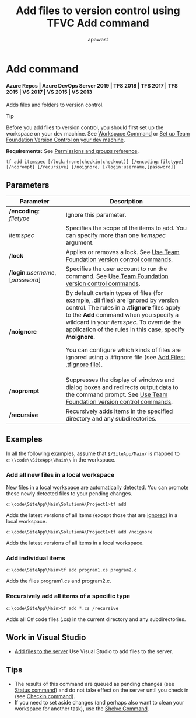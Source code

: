 ﻿---
title: Add files to version control using TFVC Add command
titleSuffix: Azure Repos
description: Use the TFVC Add command to add files to version control in TFS
ms.assetid: 0b61e4c6-a3da-48d6-bda0-7b14452049a4
ms.technology: devops-code-tfvc
ms.author: apawast
author: apawast
ms.topic: reference
ms.date: 08/10/2016
monikerRange: '>= tfs-2015'
---

# Add command

#### Azure Repos | Azure DevOps Server 2019 | TFS 2018 | TFS 2017 | TFS 2015 | VS 2017 | VS 2015 | VS 2013

Adds files and folders to version control.

> [!TIP]
> Before you add files to version control, you should first set up the workspace on your dev machine. See [Workspace Command](workspace-command.md) or [Set up Team Foundation Version Control on your dev machine](set-up-team-foundation-version-control-your-dev-machine.md).

**Requirements:** See [Permissions and groups reference](../../organizations/security/permissions.md).

```
tf add itemspec [/lock:(none|checkin|checkout)] [/encoding:filetype]
[/noprompt] [/recursive] [/noignore] [/login:username,[password]]
```

## Parameters

| **Parameter**                      | **Description**                                                                                                                                                                                                                                                                                                                                                                                                                                    |
| ---------------------------------- | -------------------------------------------------------------------------------------------------------------------------------------------------------------------------------------------------------------------------------------------------------------------------------------------------------------------------------------------------------------------------------------------------------------------------------------------------- |
| **/encoding**: _filetype_          | Ignore this parameter.                                                                                                                                                                                                                                                                                                                                                                                                                             |
| _itemspec_                         | Specifies the scope of the items to add. You can specify more than one _itemspec_ argument.                                                                                                                                                                                                                                                                                                                                                        |
| **/lock**                          | Applies or removes a lock. See [Use Team Foundation version control commands](use-team-foundation-version-control-commands.md).                                                                                                                                                                                                                                                                                                                    |
| **/login**:_username_,[*password*] | Specifies the user account to run the command. See [Use Team Foundation version control commands](use-team-foundation-version-control-commands.md).                                                                                                                                                                                                                                                                                                |
| **/noignore**                      | By default certain types of files (for example, .dll files) are ignored by version control. The rules in a **.tfignore** files apply to the **Add** command when you specify a wildcard in your _itemspec_. To override the application of the rules in this case, specify **/noignore**.<p> You can configure which kinds of files are ignored using a .tfignore file (see <a href="add-files-server.md#tfignore">Add Files: .tfignore file</a>). |
| **/noprompt**                      | Suppresses the display of windows and dialog boxes and redirects output data to the command prompt. See [Use Team Foundation version control commands](use-team-foundation-version-control-commands.md).                                                                                                                                                                                                                                           |
| **/recursive**                     | Recursively adds items in the specified directory and any subdirectories.                                                                                                                                                                                                                                                                                                                                                                          |

## Examples

In all the following examples, assume that `$/SiteApp/Main/` is mapped to `c:\\code\\SiteApp\\Main\\` in the workspace.

### Add all new files in a local workspace

New files in a [local workspace](decide-between-using-local-server-workspace.md) are automatically detected. You can promote these newly detected files to your pending changes.

```
c:\code\SiteApp\Main\SolutionA\Project1>tf add
```

Adds the latest versions of all items (except those that are [ignored](add-files-server.md#tfignore)) in a local workspace.

```
c:\code\SiteApp\Main\SolutionA\Project1>tf add /noignore
```

Adds the latest versions of all items in a local workspace.

### Add individual items

```
c:\code\SiteApp\Main>tf add program1.cs program2.c
```

Adds the files program1.cs and program2.c.

### Recursively add all items of a specific type

```
c:\code\SiteApp\Main>tf add *.cs /recursive
```

Adds all C\# code files (.cs) in the current directory and any subdirectories.

## Work in Visual Studio

* [Add files to the server](add-files-server.md) Use Visual Studio to add files to the server.

## Tips

* The results of this command are queued as pending changes (see [Status command](status-command.md)) and do not take effect on the server until you check in (see [Checkin command](checkin-command.md)).
* If you need to set aside changes (and perhaps also want to clean your workspace for another task), use the [Shelve Command](shelve-command.md).
